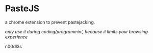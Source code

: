 # PasteJS
a chrome extension to prevent pastejacking.

*only use it during coding/programmin', because it limits your browsing experience*

n00dl3s

